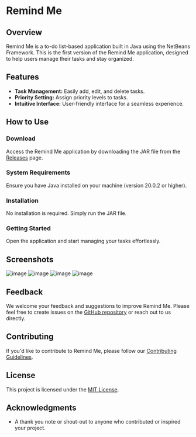 # Remind Me

## Overview

Remind Me is a to-do list-based application built in Java using the NetBeans Framework. This is the first version of the Remind Me application, designed to help users manage their tasks and stay organized.

## Features

- **Task Management:** Easily add, edit, and delete tasks.
- **Priority Setting:** Assign priority levels to tasks.
- **Intuitive Interface:** User-friendly interface for a seamless experience.

## How to Use

### Download

Access the Remind Me application by downloading the JAR file from the [Releases](https://github.com/ShivamGupta82/Remind_Me/releases) page.

### System Requirements

Ensure you have Java installed on your machine (version 20.0.2 or higher).

### Installation

No installation is required. Simply run the JAR file.

### Getting Started

Open the application and start managing your tasks effortlessly.

## Screenshots
![image](https://github.com/ShivamGupta82/Remind_Me/assets/114674655/1172f0bc-e26d-4383-8c30-55d24e0c63f4)
![image](https://github.com/ShivamGupta82/Remind_Me/assets/114674655/ee30f25d-0c3f-47a7-be56-8b4bbf98755d)
![image](https://github.com/ShivamGupta82/Remind_Me/assets/114674655/cf4aa1d5-7b23-4cf6-8c8f-59c679f30a86)
![image](https://github.com/ShivamGupta82/Remind_Me/assets/114674655/e34a1981-bf5a-4dee-96b7-631cc665fa7e)


## Feedback

We welcome your feedback and suggestions to improve Remind Me. Please feel free to create issues on the [GitHub repository](https://github.com/ShivamGupta82/Remind_Me/issues) or reach out to us directly.

## Contributing

If you'd like to contribute to Remind Me, please follow our [Contributing Guidelines](CONTRIBUTING.md).

## License

This project is licensed under the [MIT License](LICENSE).

## Acknowledgments

- A thank you note or shout-out to anyone who contributed or inspired your project.
